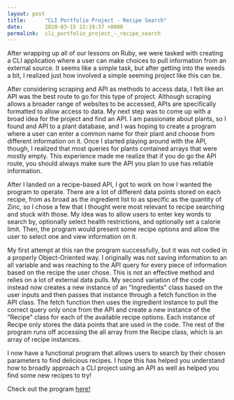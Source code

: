 ```yaml
---
layout: post
title:      "CLI Portfolio Project - Recipe Search"
date:       2020-03-15 23:19:37 +0000
permalink:  cli_portfolio_project_-_recipe_search
---
```



After wrapping up all of our lessons on Ruby, we were tasked with creating a CLI application where a user can make choices to pull information from an external source. It seems like a simple task, but after getting into the weeds a bit, I realized just how involved a simple seeming project like this can be. 

After considering scraping and API as methods to access data, I felt like an API was the best route to go for this type of project. Although scraping allows a broader range of websites to be accessed, APIs are specifically formatted to allow access to data.  My next step was to come up with a broad idea for the project and find an API. I am passionate about plants, so I found and API to a plant database, and I was hoping to create a program where a user can enter a common name for their plant and choose from different information on it. Once I started playing around with the API, though, I realized that most queries for plants contained arrays that were mostly empty. This experience made me realize that if you do go the API route, you should always make sure the API you plan to use has reliable information.

After I landed on a recipe-based API, I got to work on how I wanted the program to operate. There are a lot of different data points stored on each recipe, from as broad as the ingredient list to as specific as the quantity of Zinc, so I chose a few that I thought were most relevant to recipe searching and stuck with those. My idea was to allow users to enter key words to search by, optionally select health restrictions, and optionally set a calorie limit. Then, the program would present some recipe options and allow the user to select one and view information on it. 

My first attempt at this ran the program successfully, but it was not coded in a properly Object-Oriented way. I originally was not saving information to an all variable and was reaching to the API query for every piece of information based on the recipe the user chose. This is not an effective method and relies on a lot of external data pulls. My second variation of the code instead now creates a new instance of  an "Ingredients" class based on the user inputs and then passes that instance through a fetch function in the API class. The fetch function then uses the ingredient instance to pull the correct query only once from the API and create a new instance of the "Recipe" class for each of the available recipe options. Each instance of Recipe only stores the data points that are used in the code. The rest of the program runs off accessing the all array from the Recipe class, which is an array of recipe instances. 

I now have a functional program that allows users to search by their chosen parameters to find delicious recipes. I hope this has helped you understand how to broadly approach a CLI project using an API as well as helped you find some new recipes to try! 

Check out the program [here!](https://github.com/haileybongo/project_cli)
